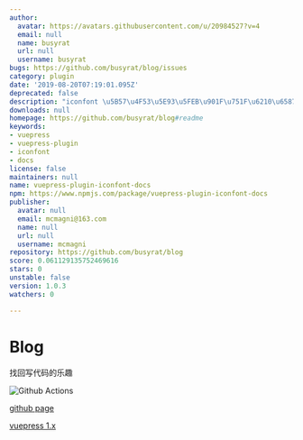```yaml
---
author:
  avatar: https://avatars.githubusercontent.com/u/20984527?v=4
  email: null
  name: busyrat
  url: null
  username: busyrat
bugs: https://github.com/busyrat/blog/issues
category: plugin
date: '2019-08-20T07:19:01.095Z'
deprecated: false
description: "iconfont \u5B57\u4F53\u5E93\u5FEB\u901F\u751F\u6210\u6587\u6863"
downloads: null
homepage: https://github.com/busyrat/blog#readme
keywords:
- vuepress
- vuepress-plugin
- iconfont
- docs
license: false
maintainers: null
name: vuepress-plugin-iconfont-docs
npm: https://www.npmjs.com/package/vuepress-plugin-iconfont-docs
publisher:
  avatar: null
  email: mcmagni@163.com
  name: null
  url: null
  username: mcmagni
repository: https://github.com/busyrat/blog
score: 0.061129135752469616
stars: 0
unstable: false
version: 1.0.3
watchers: 0

---
```


# Blog

找回写代码的乐趣

![Github Actions](https://github.com/busyrat/blog/workflows/Deploy%20gh-pages/badge.svg)

[github page](https://busyrat.github.io/blog/)

[vuepress 1.x](https://v1.vuepress.vuejs.org/zh/guide/global-computed.html#site)
